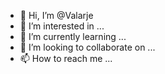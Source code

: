 - 👋 Hi, I’m @Valarje
- 👀 I’m interested in ...
- 🌱 I’m currently learning ...
- 💞️ I’m looking to collaborate on ...
- 📫 How to reach me ...

<!---
Valarje/Valarje is a ✨ special ✨ repository because its `README.md` (this file) appears on your GitHub profile.
You can click the Preview link to take a look at your changes.
--->
